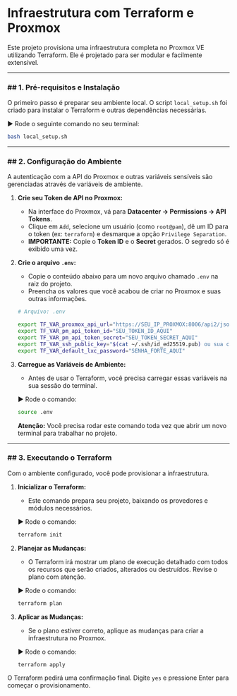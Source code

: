 # Infraestrutura com Terraform e Proxmox 

Este projeto provisiona uma infraestrutura completa no Proxmox VE utilizando Terraform. Ele é projetado para ser modular e facilmente extensível.

---

### ## 1. Pré-requisitos e Instalação

O primeiro passo é preparar seu ambiente local. O script `local_setup.sh` foi criado para instalar o Terraform e outras dependências necessárias.

▶️ Rode o seguinte comando no seu terminal:
```bash
bash local_setup.sh
```

---

### ## 2. Configuração do Ambiente

A autenticação com a API do Proxmox e outras variáveis sensíveis são gerenciadas através de variáveis de ambiente.

1.  **Crie seu Token de API no Proxmox:**
    * Na interface do Proxmox, vá para **Datacenter -> Permissions -> API Tokens**.
    * Clique em `Add`, selecione um usuário (como `root@pam`), dê um ID para o token (ex: `terraform`) e desmarque a opção `Privilege Separation`.
    * **IMPORTANTE:** Copie o **Token ID** e o **Secret** gerados. O segredo só é exibido uma vez.

2.  **Crie o arquivo `.env`:**
    * Copie o conteúdo abaixo para um novo arquivo chamado `.env` na raiz do projeto.
    * Preencha os valores que você acabou de criar no Proxmox e suas outras informações.

    ```bash
    # Arquivo: .env
    
    export TF_VAR_proxmox_api_url="https://SEU_IP_PROXMOX:8006/api2/json"
    export TF_VAR_pm_api_token_id="SEU_TOKEN_ID_AQUI"
    export TF_VAR_pm_api_token_secret="SEU_TOKEN_SECRET_AQUI"
    export TF_VAR_ssh_public_key="$(cat ~/.ssh/id_ed25519.pub) ou sua chave SSH pública aqui"
    export TF_VAR_default_lxc_password="SENHA_FORTE_AQUI"
    ```

3.  **Carregue as Variáveis de Ambiente:**
    * Antes de usar o Terraform, você precisa carregar essas variáveis na sua sessão do terminal.

    ▶️ Rode o comando:
    ```bash
    source .env
    ```
    **Atenção:** Você precisa rodar este comando toda vez que abrir um novo terminal para trabalhar no projeto.

---

### ## 3. Executando o Terraform

Com o ambiente configurado, você pode provisionar a infraestrutura.

1.  **Inicializar o Terraform:**
    * Este comando prepara seu projeto, baixando os provedores e módulos necessários.

    ▶️ Rode o comando:
    ```bash
    terraform init
    ```

2.  **Planejar as Mudanças:**
    * O Terraform irá mostrar um plano de execução detalhado com todos os recursos que serão criados, alterados ou destruídos. Revise o plano com atenção.

    ▶️ Rode o comando:
    ```bash
    terraform plan
    ```

3.  **Aplicar as Mudanças:**
    * Se o plano estiver correto, aplique as mudanças para criar a infraestrutura no Proxmox.

    ▶️ Rode o comando:
    ```bash
    terraform apply
    ```

O Terraform pedirá uma confirmação final. Digite `yes` e pressione Enter para começar o provisionamento.